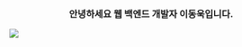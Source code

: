 <h3 align="center">안녕하세요 웹 백엔드 개발자 이동욱입니다.</h3>

<a href="https://ambitious-case-185.notion.site/4a31d20358e14831b4c8c5685ce01a88?pvs=4" target="_blank"><img src="https://img.shields.io/badge/Notion-000000?style=for-the-badge&logo=Notion&logoColor=white"></a>
